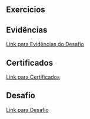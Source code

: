 ## Exercicios

## Evidências 

[Link para Evidências do Desafio](https://github.com/WendeldsCoelho/Programa-De-Bolsas-Compass-Uol/blob/main/Sprint%205/Desafio/README.md)

## Certificados

[Link para Certificados](https://github.com/WendeldsCoelho/Programa-De-Bolsas-Compass-Uol/tree/main/Sprint%205/Certificados)

## Desafio

[Link para Desafio](https://github.com/WendeldsCoelho/Programa-De-Bolsas-Compass-Uol/tree/main/Sprint%205/Desafio)
